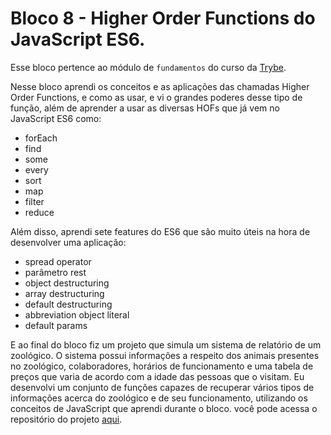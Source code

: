 # Bloco 8 - Higher Order Functions do JavaScript ES6.

Esse bloco pertence ao módulo de `fundamentos` do curso da [Trybe](https://www.betrybe.com/).

  Nesse bloco aprendi os conceitos e as aplicações das chamadas Higher Order Functions, e como as usar, e vi o grandes poderes desse tipo de função, além de aprender a usar as diversas HOFs que já vem no JavaScript ES6 como:
   - forEach
   - find
   - some
   - every
   - sort
   - map
   - filter
   - reduce

  Além disso, aprendi sete features do ES6 que são muito úteis na hora de desenvolver uma aplicação:
   - spread operator
   - parâmetro rest
   - object destructuring
   - array destructuring
   - default destructuring
   - abbreviation object literal
   - default params

  E ao final do bloco fiz um projeto que simula um sistema de relatório de um zoológico. O sistema possui informações a respeito dos animais presentes no zoológico, colaboradores, horários de funcionamento e uma tabela de preços que varia de acordo com a idade das pessoas que o visitam. Eu desenvolvi um conjunto de funções capazes de recuperar vários tipos de informações acerca do zoológico e de seu funcionamento, utilizando os conceitos de JavaScript que aprendi durante o bloco. você pode acessa o repositório do projeto [aqui](#).
